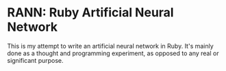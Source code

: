 # RANN: Ruby Artificial Neural Network

This is my attempt to write an artificial neural network in Ruby. It's mainly done as a thought and programming experiment, as opposed to any real or significant purpose.
